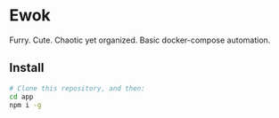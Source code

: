 # Ewok

Furry. Cute. Chaotic yet organized. Basic docker-compose automation.

## Install

```bash
# Clone this repository, and then:
cd app
npm i -g
```
